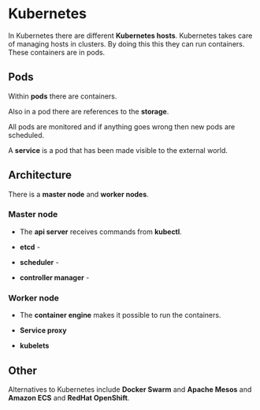 # Kubernetes

In Kubernetes there are different **Kubernetes hosts**. Kubernetes takes care of managing hosts in clusters. By doing this this they can run containers. These containers are in pods.

## Pods

Within **pods** there are containers.

Also in a pod there are references to the **storage**.

All pods are monitored and if anything goes wrong then new pods are scheduled.

A **service** is a pod that has been made visible to the external world.

## Architecture

There is a **master node** and **worker nodes**.

### Master node

* The **api server** receives commands from **kubectl**.

* **etcd** -

* **scheduler** -

* **controller manager** -

### Worker node

* The **container engine** makes it possible to run the containers.

* **Service proxy**

* **kubelets**

## Other

Alternatives to Kubernetes include **Docker Swarm** and **Apache Mesos** and **Amazon ECS** and **RedHat OpenShift**.

